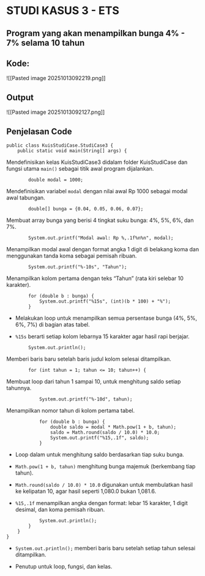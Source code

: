 # STUDI KASUS 3 - ETS
## Program yang akan menampilkan bunga 4% - 7% selama 10 tahun

## Kode:
![[Pasted image 20251013092219.png]]

## Output
![[Pasted image 20251013092127.png]]
## Penjelasan Code
```
public class KuisStudiCase.StudiCase3 {
    public static void main(String[] args) {
```
Mendefinisikan kelas KuisStudiCase3 didalam folder KuisStudiCase dan fungsi utama `main()` sebagai titik awal program dijalankan.

```
        double modal = 1000;
```
Mendefinisikan variabel `modal` dengan nilai awal Rp 1000 sebagai modal awal tabungan.

```
        double[] bunga = {0.04, 0.05, 0.06, 0.07};
```
Membuat array bunga yang berisi 4 tingkat suku bunga: 4%, 5%, 6%, dan 7%.

```
        System.out.printf("Modal awal: Rp %,.1f%n%n", modal);
```
Menampilkan modal awal dengan format angka 1 digit di belakang koma dan menggunakan tanda koma sebagai pemisah ribuan.

```
        System.out.printf("%-10s", "Tahun");
```
Menampilkan kolom pertama dengan teks “Tahun” (rata kiri selebar 10 karakter).

```
        for (double b : bunga) {
            System.out.printf("%15s", (int)(b * 100) + "%");
        }
```
- Melakukan loop untuk menampilkan semua persentase bunga (4%, 5%, 6%, 7%) di bagian atas tabel.
    
- `%15s` berarti setiap kolom lebarnya 15 karakter agar hasil rapi berjajar.

```
        System.out.println();
```
Memberi baris baru setelah baris judul kolom selesai ditampilkan.

```
        for (int tahun = 1; tahun <= 10; tahun++) {
```
Membuat loop dari tahun 1 sampai 10, untuk menghitung saldo setiap tahunnya.

```
            System.out.printf("%-10d", tahun);
```
Menampilkan nomor tahun di kolom pertama tabel.

```
            for (double b : bunga) {
                double saldo = modal * Math.pow(1 + b, tahun);
                saldo = Math.round(saldo / 10.0) * 10.0;
                System.out.printf("%15,.1f", saldo);
            }
```
- Loop dalam untuk menghitung saldo berdasarkan tiap suku bunga.
    
- `Math.pow(1 + b, tahun)` menghitung bunga majemuk (berkembang tiap tahun).
    
- `Math.round(saldo / 10.0) * 10.0` digunakan untuk membulatkan hasil ke kelipatan 10, agar hasil seperti 1,080.0 bukan 1,081.6.
    
- `%15,.1f` menampilkan angka dengan format: lebar 15 karakter, 1 digit desimal, dan koma pemisah ribuan.

```
            System.out.println();
        }
    }
}
```
- `System.out.println();` memberi baris baru setelah setiap tahun selesai ditampilkan.
    
- Penutup untuk loop, fungsi, dan kelas.